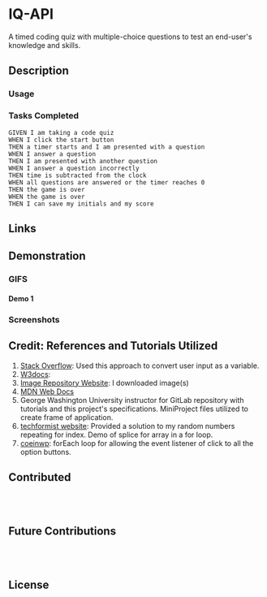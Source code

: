 # IQ-API
A timed coding quiz with multiple-choice questions to test an end-user's knowledge and skills.

## Description

### Usage

### Tasks Completed
```
GIVEN I am taking a code quiz
WHEN I click the start button
THEN a timer starts and I am presented with a question
WHEN I answer a question
THEN I am presented with another question
WHEN I answer a question incorrectly
THEN time is subtracted from the clock
WHEN all questions are answered or the timer reaches 0
THEN the game is over
WHEN the game is over
THEN I can save my initials and my score
```

## Links

## Demonstration 
### GIFS 

#### Demo 1

### Screenshots

## Credit: References and Tutorials Utilized
1. [Stack Overflow](https://stackoverflow.com/questions/70338345/when-a-user-clicks-a-button-how-do-you-store-a-variable-that-can-be-used-later): Used this approach to convert user input as a variable.
2. [W3docs](): 
3. [Image Repository Website](https://pixabay.com/): I downloaded image(s)
4. [MDN Web Docs]() 
5. George Washington University instructor for GitLab repository with tutorials and this project's specifications. MiniProject files utilized to create frame of application.
6. [techformist website](https://techformist.com/delete-array-elements-iteration-javascript/): Provided a solution to my random numbers repeating for index. Demo of splice for array in a for loop.
7. [coeinwp](https://www.codeinwp.com/snippets/add-event-listener-to-multiple-elements-with-javascript/): forEach loop for allowing the event listener of click to all the option buttons.



## Contributed

<br></br>

## Future Contributions

<br></br>

## License




